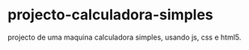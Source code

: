 # projecto-calculadora-simples
projecto de uma maquina calculadora simples, usando js, css e html5.
